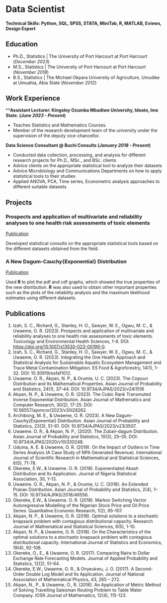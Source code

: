 # Data Scientist

#### Technical Skills: Python, SQL, SPSS, STATA, MiniTab, R, MATLAB, Eviews, Design Expert

## Education
- Ph.D., Statistics | The University of Port Harcourt at Port Harcourt (_December 2023_)								       		
- M.S., Statistics	| The University of Port Harcourt at Port Harcourt (_November 2018_)	 			        		
- B.S., Statistics | The Michael Okpara University of Agriculture, Umudike at Umuahia, Abia State (_November 2012_)

## Work Experience
****Assistant Lecturer: Kingsley Ozumba Mbadiwe University, Ideato, Imo State. (_June 2023 - Present_)**
- Teaches Statistics and Mathematics Courses.
- Member of the research development team of the university under the supervision of the deputy vice-chancellor.

**Data Science Consultant @ Buchi Consults (_January 2018 - Present_)**
- Conducted data collection, processing, and analysis for different research projects for Ph.D., MSc., and BSc. clients
- Advice clients on the appropriate statistical tool to analyze their datasets
- Advice Microbiology and Communications Departments on how to apply statistical tools to their studies
- Applied ANOVA, PCA, Time series, Econometric analysis approaches to different suitable datasets

## Projects
### Prospects and application of multivariate and reliability analyses to one health risk assessments of toxic elements
[Publication]([https://www.mdpi.com/1424-8220/22/8/3048](https://link.springer.com/article/10.1007/s13530-023-00199-0))

Developed statistical consults on the appropriate statistical tools based on the different datasets obtained from the field.

### A New Dagum-Cauchy{Exponential} Distribution
[Publication](http://public.paper4promo.com/id/eprint/1019/)

Used **R** to plot the pdf and cdf graphs, which showed the true properties of the new distribution. **R** was also used to obtain other important properties such as the plots of the reliability analysis and the maximum likelihood estimates using different datasets.

## Publications
1. Izah, S. C., Richard, G., Stanley, H. O., Sawyer, W. E., Ogwu, M. C., & Uwaeme, O. R. (2023). Prospects and application of multivariate and reliability analyses to one health risk assessments of toxic elements. Toxicology and Environmental Health Sciences, 1-8. DOI: https://doi.org/10.1007/s13530-023-00199-0.
2.	Izah, S. C., Richard, G., Stanley, H. O., Sawyer, W. E., Ogwu, M. C., & Uwaeme, O. R. (2023). Integrating the One Health Approach and Statistical Analysis for Sustainable Aquatic Ecosystem Management and Trace Metal Contamination Mitigation. ES Food & Agroforestry, 14(1), 1-32. DOI: 10.30919/esfaf1012.
3.	Uwaeme. O. R., Akpan, N. P., & Orumie, U. C. (2023). The Copoun Distribution and Its Mathematical Properties. Asian Journal of Probability and Statistics, 24(1), 37-44. DOI: 10.9734/AJPAS/2023/v24i1516
4.	Akpan, N. P., & Uwaeme, O. R. (2023). The Cubic Rank Transmuted Inverse Exponential Distribution. Asian Journal of Mathematics and Computer Research, 30(2), 17-25. DOI: 10.56557/ajomcor/2023/v30i28262.
5.	Archibong, M. E., & Uwaeme, O. R. (2023). A New Dagum-Cauchy{Exponential} Distribution. Asian Journal of Probability and Statistics, 23(3), 51-61. DOI: 10.9734/AJPAS/2023/v23i3507.
6.	Uwaeme. O. R., & Akpan, N. P., (2020). The Zubair-dagum Distribution. Asian Journal of Probability and Statistics, 10(3), 25–35. DOI: 10.9734/AJPAS/2020/v10i330248.
7.	Uduma, A. E. & Uwaeme, O. R. (2019). On the Impact of Outliers in Time Series Analysis (A Case Study of NPA Generated Revenue). International Journal of Scientific Research in Mathematical and Statistical Sciences, 6(5), 71-78.
8.	Okereke, E.W., & Uwaeme. O. R. (2018). Exponentiated Akash Distribution and Its Application. Journal of Nigeria Statistical Association, 30, 1–13.
9.	Uwaeme. O. R., Akpan, N. P., & Orumie, U. C. (2018). An Extended Pranav Distribution. Asian Journal of Probability and Statistics, 2(4), 1–15. DOI: 10.9734/AJPAS/2018/46556.
10.	Okereke, E.W., & Uwaeme. O. R. (2018). Markov Switching Vector	 Autoregressive	 Modelling of the Nigerian Stock Price and Oil Price Series. Quantitative Economic Research, 1(2), 95–107.
11.	Akpan, N. P., & Uwaeme, O. R. (2018). Optimal solutions to a stochastic knapsack problem with contagious distributional capacity. Research Journal of Mathematical and Statistical Sciences, 6(5), 1-10.
12.	Akpan, N. P., & Uwaeme, O. R. (2018). On the Characteristics of the optimal solutions to a stochastic knapsack problem with contagious distributional capacity. International Journal of Statistics and Economics, 19(4), 92-108.
13.	Okereke, O., E., & Uwaeme, O. R. (2017). Comparing Naira to Dollar Exchange Rate Forecasting Models. Journal of Applied Probability and Statistics, 12(2), 51-64.
14.	Okereke, E.W., Uwaeme, O. R., & Onyeukwu, J. O. (2017). A Second-Order Double Log Model and Its Application. Journal of National Association of Mathematical Physics, 43, 265 – 272.
15.	Akpan, N., P., & Uwaeme, O., R. (2016). An Application of Metric Method of Solving Travelling Salesman Routing Problem to Table Water Company. IOSR Journal of Mathematics, 12(4), 115-123.

